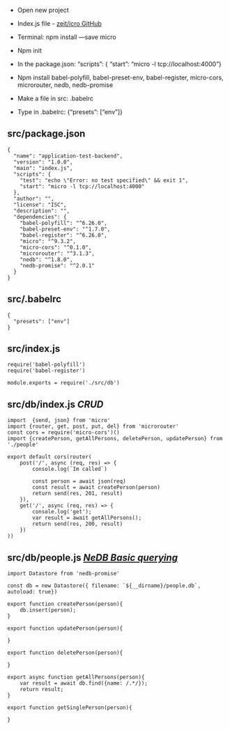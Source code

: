 - Open new project
- Index.js file - [zeit/icro GitHub](https://github.com/zeit/micro)
- Terminal: npm install —save micro
- Npm init
- In the package.json: “scripts”: { “start”: “micro -l tcp://localhost:4000”}
- Npm install babel-polyfill, babel-preset-env, babel-register, micro-cors, microrouter, nedb, nedb-promise

- Make a file in src: .babelrc 
- Type in .babelrc: {“presets”: [“env”]}


## src/package.json
```
{
  "name": "application-test-backend",
  "version": "1.0.0",
  "main": "index.js",
  "scripts": {
    "test": "echo \"Error: no test specified\" && exit 1",
    "start": "micro -l tcp://localhost:4000"
  },
  "author": "",
  "license": "ISC",
  "description": "",
  "dependencies": {
    "babel-polyfill": "^6.26.0",
    "babel-preset-env": "^1.7.0",
    "babel-register": "^6.26.0",
    "micro": "^9.3.2",
    "micro-cors": "^0.1.0",
    "microrouter": "^3.1.3",
    "nedb": "^1.8.0",
    "nedb-promise": "^2.0.1"
  }
}
```

## src/.babelrc
```
{
  "presets": ["env"]
}
```

## src/index.js
```
require('babel-polyfill')
require('babel-register')

module.exports = require('./src/db')

```

## src/db/index.js ***CRUD***
```
import  {send, json} from 'micro'
import {router, get, post, put, del} from 'microrouter'
const cors = require('micro-cors')()
import {createPerson, getAllPersons, deletePerson, updatePerson} from './people'

export default cors(router(
    post('/', async (req, res) => {
        console.log(`Im called`)

        const person = await json(req)
        const result = await createPerson(person)
        return send(res, 201, result)
    }),
    get('/', async (req, res) => {
        console.log('get');
        var result = await getAllPersons();
        return send(res, 200, result)
    })
))
```

## src/db/people.js  ***[NeDB Basic querying](https://github.com/louischatriot/nedb#basic-querying)***
```
import Datastore from 'nedb-promise'

const db = new Datastore({ filename: `${__dirname}/people.db`, autoload: true})

export function createPerson(person){
    db.insert(person);
}

export function updatePerson(person){

}

export function deletePerson(person){

}

export async function getAllPersons(person){
    var result = await db.find({name: /.*/});
    return result;
}

export function getSinglePerson(person){

}

```
